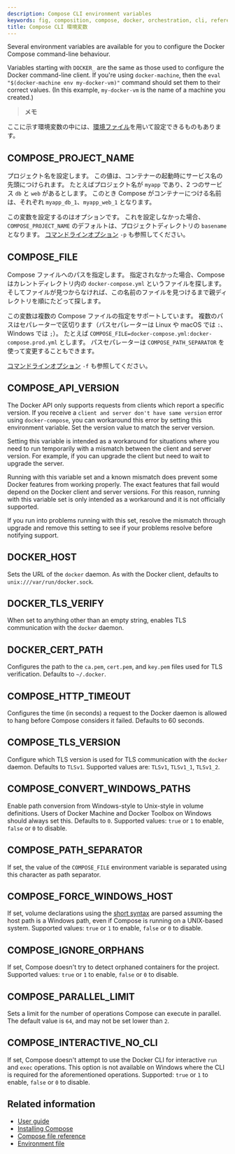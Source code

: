 ```yaml
---
description: Compose CLI environment variables
keywords: fig, composition, compose, docker, orchestration, cli, reference
title: Compose CLI 環境変数
---
```


Several environment variables are available for you to configure the Docker Compose command-line behaviour.

Variables starting with `DOCKER_` are the same as those used to configure the
Docker command-line client. If you're using `docker-machine`, then the `eval "$(docker-machine env my-docker-vm)"` command should set them to their correct values. (In this example, `my-docker-vm` is the name of a machine you created.)

<!--
> **Note**: Some of these variables can also be provided using an
> [environment file](/compose/env-file.md).
-->
> **メモ**
>
ここに示す環境変数の中には、[環境ファイル](/compose/env-file.md)を用いて設定できるものもあります。

## COMPOSE\_PROJECT\_NAME

<!--
Sets the project name. This value is prepended along with the service name to
the container on start up. For example, if your project name is `myapp` and it
includes two services `db` and `web`, then Compose starts containers named
`myapp_db_1` and `myapp_web_1` respectively.
-->
プロジェクト名を設定します。
この値は、コンテナーの起動時にサービス名の先頭につけられます。
たとえばプロジェクト名が `myapp` であり、2 つのサービス `db` と `web` があるとします。
このとき Compose がコンテナーにつける名前は、それぞれ `myapp_db_1`、`myapp_web_1` となります。

<!--
Setting this is optional. If you do not set this, the `COMPOSE_PROJECT_NAME`
defaults to the `basename` of the project directory. See also the `-p`
[command-line option](overview.md).
-->
この変数を設定するのはオプションです。
これを設定しなかった場合、`COMPOSE_PROJECT_NAME` のデフォルトは、プロジェクトディレクトリの `basename` となります。
[コマンドラインオプション](overview.md) `-p` も参照してください。

## COMPOSE\_FILE

<!--
Specify the path to a Compose file. If not provided, Compose looks for a file named
`docker-compose.yml` in the current directory and then each parent directory in
succession until a file by that name is found.
-->
Compose ファイルへのパスを指定します。
指定されなかった場合、Compose はカレントディレクトリ内の `docker-compose.yml` というファイルを探します。
そしてファイルが見つからなければ、この名前のファイルを見つけるまで親ディレクトリを順にたどって探します。

<!--
This variable supports multiple Compose files separated by a path separator (on
Linux and macOS the path separator is `:`, on Windows it is `;`). For example:
`COMPOSE_FILE=docker-compose.yml:docker-compose.prod.yml`. The path separator
can also be customized using `COMPOSE_PATH_SEPARATOR`.
-->
この変数は複数の Compose ファイルの指定をサポートしています。
複数のパスはセパレーターで区切ります（パスセパレーターは Linux や macOS では `:`、Windows では `;`）。
たとえば `COMPOSE_FILE=docker-compose.yml:docker-compose.prod.yml` とします。
パスセパレーターは `COMPOSE_PATH_SEPARATOR` を使って変更することもできます。

<!--
See also the `-f` [command-line option](overview.md).
-->
[コマンドラインオプション](overview.md) `-f` も参照してください。

## COMPOSE\_API\_VERSION

The Docker API only supports requests from clients which report a specific
version. If you receive a `client and server don't have same version` error using
`docker-compose`, you can workaround this error by setting this environment
variable. Set the version value to match the server version.

Setting this variable is intended as a workaround for situations where you need
to run temporarily with a mismatch between the client and server version. For
example, if you can upgrade the client but need to wait to upgrade the server.

Running with this variable set and a known mismatch does prevent some Docker
features from working properly. The exact features that fail would depend on the
Docker client and server versions. For this reason, running with this variable
set is only intended as a workaround and it is not officially supported.

If you run into problems running with this set, resolve the mismatch through
upgrade and remove this setting to see if your problems resolve before notifying
support.

## DOCKER\_HOST

Sets the URL of the `docker` daemon. As with the Docker client, defaults to `unix:///var/run/docker.sock`.

## DOCKER\_TLS\_VERIFY

When set to anything other than an empty string, enables TLS communication with
the `docker` daemon.

## DOCKER\_CERT\_PATH

Configures the path to the `ca.pem`, `cert.pem`, and `key.pem` files used for TLS verification. Defaults to `~/.docker`.

## COMPOSE\_HTTP\_TIMEOUT

Configures the time (in seconds) a request to the Docker daemon is allowed to hang before Compose considers
it failed. Defaults to 60 seconds.

## COMPOSE\_TLS\_VERSION

Configure which TLS version is used for TLS communication with the `docker`
daemon. Defaults to `TLSv1`.
Supported values are: `TLSv1`, `TLSv1_1`, `TLSv1_2`.

## COMPOSE\_CONVERT\_WINDOWS\_PATHS

Enable path conversion from Windows-style to Unix-style in volume definitions.
Users of Docker Machine and Docker Toolbox on Windows should always set this. Defaults to `0`.
Supported values: `true` or `1` to enable, `false` or `0` to disable.

## COMPOSE\_PATH\_SEPARATOR

If set, the value of the `COMPOSE_FILE` environment variable is separated
using this character as path separator.

## COMPOSE\_FORCE\_WINDOWS\_HOST

If set, volume declarations using the [short syntax](../compose-file/index.md#short-syntax-3)
are parsed assuming the host path is a Windows path, even if Compose is
running on a UNIX-based system.
Supported values: `true` or `1` to enable, `false` or `0` to disable.

## COMPOSE\_IGNORE\_ORPHANS

If set, Compose doesn't try to detect orphaned containers for the project.
Supported values: `true` or `1` to enable, `false` or `0` to disable.

## COMPOSE\_PARALLEL\_LIMIT

Sets a limit for the number of operations Compose can execute in parallel. The
default value is `64`, and may not be set lower than `2`.

## COMPOSE\_INTERACTIVE\_NO\_CLI

If set, Compose doesn't attempt to use the Docker CLI for interactive `run`
and `exec` operations. This option is not available on Windows where the CLI
is required for the aforementioned operations.
Supported: `true` or `1` to enable, `false` or `0` to disable.

## Related information

- [User guide](/compose/index.md)
- [Installing Compose](/compose/install.md)
- [Compose file reference](/compose/compose-file.md)
- [Environment file](/compose/env-file.md)
